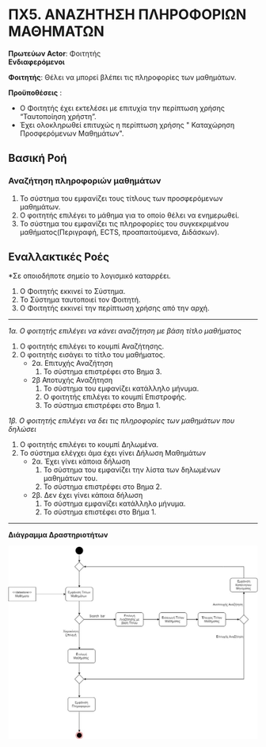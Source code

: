 # ΠΧ5. ΑΝΑΖΗΤΗΣΗ ΠΛΗΡΟΦΟΡΙΩΝ ΜΑΘΗΜΑΤΩΝ

**Πρωτεύων Actor**: Φοιτητής  
**Ενδιαφερόμενοι**
 
**Φοιτητής**: Θέλει να μπορεί βλέπει τις πληροφορίες των μαθημάτων.

**Προϋποθέσεις** :

- Ο Φοιτητής έχει εκτελέσει με επιτυχία την περίπτωση χρήσης “Ταυτοποίηση χρήστη”. 
- Έχει ολοκληρωθεί επιτυχώς η περίπτωση χρήσης " Καταχώρηση Προσφερόμενων Μαθημάτων".


## Βασική Ροή

### Αναζήτηση πληροφοριών μαθημάτων

1. Το σύστημα του εμφανίζει τους τίτλους των προσφερόμενων μαθημάτων.
2. Ο φοιτητής επιλέγει το μάθημα για το οποίο θέλει να ενημερωθεί. 
3. Το σύστημα του εμφανίζει τις πληροφορίες του συγκεκριμένου μαθήματος(Περιγραφή, ECTS, προαπαιτούμενα, Διδάσκων).


## Εναλλακτικές Ροές

*Σε οποιοδήποτε σημείο το λογισμικό καταρρέει.
1. Ο Φοιτητής εκκινεί το Σύστημα.
2. Το Σύστημα ταυτοποιεί τον Φοιτητή.
3. Ο Φοιτητής εκκινεί την περίπτωση χρήσης από την αρχή.
---

*1α. Ο φοιτητής επιλέγει να κάνει αναζήτηση με βάση τίτλο μαθήματος*
1. Ο φοιτητής επιλέγει το κουμπί Αναζήτησης.
2. Ο φοιτητής εισάγει το τίτλο του μαθήματος.
    * 2α. Επιτυχής Αναζήτηση 
        1. Το σύστημα επιστρέφει στο Βημα 3.
    * 2β Αποτυχής Αναζήτηση 
        1. Το σύστημα του εμφανίζει κατάλληλο μήνυμα.
        2. Ο φοιτητής επιλέγει το κουμπί Επιστροφής. 
        3. Το σύστημα επιστρέφει στο Βημα 1.

*1β. Ο φοιτητής επιλέγει να δει τις πληροφορίες των μαθημάτων που δηλώσει*
1. Ο φοιτητής επιλέγει το κουμπί Δηλωμένα.
2. Το σύστημα ελέγχει άμα έχει γίνει Δήλωση Μαθημάτων
    * 2α. Έχει γίνει κάποια δήλωση  
        1. Το σύστημα του εμφανίζει την λίστα των δηλωμένων μαθημάτων του.
        2. Το σύστημα επιστρέφει στο Βημα 2. 
    * 2β. Δεν έχει γίνει κάποια δήλωση 
        1. Το σύστημα εμφανίζει κατάλληλο μήνυμα.
        2. Το σύστημα επιστέφει στο Βήμα 1.
---

**Διάγραμμα Δραστηριοτήτων**

![Διάγραμμα Δραστηριοτήτων 5](uml/requirements/UseCase5.jpg)